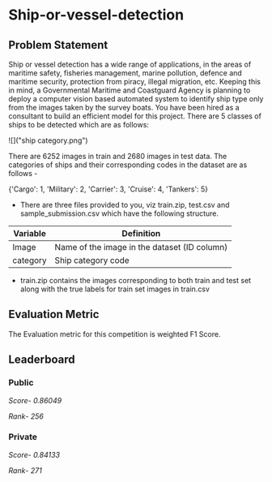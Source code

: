 # Ship-or-vessel-detection

## Problem Statement

Ship or vessel detection has a wide range of applications, in the areas of maritime safety,  fisheries management, marine pollution, defence and maritime security, protection from piracy, illegal migration, etc.
Keeping this in mind, a Governmental Maritime and Coastguard Agency is planning to deploy a computer vision based automated system to identify ship type only from the images taken by the survey boats. You have been hired as a consultant to build an efficient model for this project.
There are 5 classes of ships to be detected which are as follows:

![]("ship category.png")

There are 6252 images in train and 2680 images in test data. The categories of ships and their corresponding codes in the dataset are as follows -

{'Cargo': 1, 
'Military': 2, 
'Carrier': 3, 
'Cruise': 4, 
'Tankers': 5}

*	There are three files provided to you, viz train.zip, test.csv and sample_submission.csv which have the following structure.

|Variable	|Definition|
|---------|-----------|
|Image	|Name of the image in the dataset (ID column)|
|category	|Ship category code|

* train.zip contains the images corresponding to both train and test set along with the true labels for train set images in train.csv

## Evaluation Metric

The Evaluation metric for this competition is weighted F1 Score.

## Leaderboard

### Public   

*Score*- *0.86049*

*Rank*-   *256*

             

### Private  

*Score*-  *0.84133*        

*Rank*-    *271*




 

